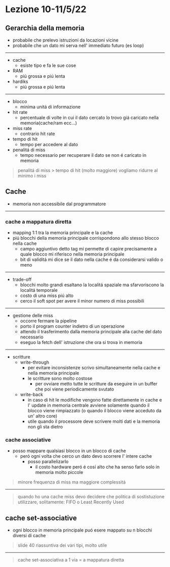 # Lezione 10-11/5/22

## Gerarchia della memoria

- probabile che prelevo istruzioni da locazioni vicine
- probabile che un dato mi serva nell' immediato futuro (es loop)

---

- cache
  - esiste tipo e fa le sue cose
- RAM
  - piú grossa e piú lenta
- hardiks
  - piú grossa e piú lenta

---

- blocco
  - minima unitá di informazione
- hit rate
  - percentuale di volte in cui il dato cercato lo trovo giá caricato nella memoria(cache/ram ecc...)
- miss rate
  - contrario hit rate
- tempo di hit
  - tempo per accedere al dato
- penalitá di miss
  - tempo necessario per recuperare il dato se non é caricato in memoria

> penalitá di miss > tempo di hit (molto maggiore)
> vogliamo ridurre al minimo i miss

## Cache

- memoria non accessibile dal programmatore

---

### cache a mappatura diretta

- mapping 1:1 tra la memoria principale e la cache
- piú blocchi della memoria principale corrispondono allo stesso blocco nella cache
  - campo aggiuntivo detto tag mi permette di capire precisamente a quale blocco mi riferisco nella memoria principale
  - bit di validitá mi dice se il dato nella cache é da considerarsi valido o meno

---

- trade-off
  - blocchi molto grandi esaltano la localitá spaziale ma sfarvoriscono la localitá temporale
  - costo di una miss piú alto
  - cerco il soft spot per avere il minor numero di miss possibili

---

- gestione delle miss
  - occorre fermare la pipeline
  - porto il program counter indietro di un operazione
  - attendo il trasferimento dalla memoria principale alla cache del dato necessario
  - eseguo la fetch dell' istruzione che ora si trova in memoria

---

- scritture
  - write-through
    - per evitare inconsistenze scrivo simultaneamente nella cache e nella memoria principale
    - le scritture sono molto costose
      - per ovviare metto tutte le scritture da eseguire in un buffer che poi viene periodicamente svutato
  - write-back
    - in caso di hit le modifiche vengono fatte direttamente in cache e l' update in memoria centrale avviene solamente quando il blocco viene rimpiazzato (o quando il blocco viene acceduto da un' altro core)
    - utile quando il processore deve scrivere molti dati e la memoria non gli sta dietro

### cache associative

- posso mappare qualsiasi blocco in un blocco di cache
  - peró ogni volta che cerco un dato devo scorrere l' intere cache
    - posso parallelizarlo
      - il costo hardware peró é cosí alto che ha senso farlo solo in memoria molto piccole

> minore frequenza di miss ma maggiore complessitá

---

> quando ho una cache miss devo decidere che politica di sostistuzione utilizzare, solitamente: FIFO o Least Recently Used

## cache set-associative

- ogni blocco in memoria principale puó esere mappato su n blocchi diversi di cache

> slide 40 riassuntiva dei vari tipi, molto utile

---

> cache set-associativa a 1 via = a mappatura diretta
